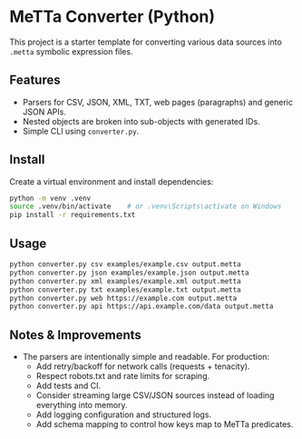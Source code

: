 # MeTTa Converter (Python)

This project is a starter template for converting various data sources into `.metta` symbolic expression files.

## Features
- Parsers for CSV, JSON, XML, TXT, web pages (paragraphs) and generic JSON APIs.
- Nested objects are broken into sub-objects with generated IDs.
- Simple CLI using `converter.py`.

## Install
Create a virtual environment and install dependencies:

```bash
python -m venv .venv
source .venv/bin/activate    # or .venv\Scripts\activate on Windows
pip install -r requirements.txt
```

## Usage
```bash
python converter.py csv examples/example.csv output.metta
python converter.py json examples/example.json output.metta
python converter.py xml examples/example.xml output.metta
python converter.py txt examples/example.txt output.metta
python converter.py web https://example.com output.metta
python converter.py api https://api.example.com/data output.metta
```

## Notes & Improvements
- The parsers are intentionally simple and readable. For production:
  - Add retry/backoff for network calls (requests + tenacity).
  - Respect robots.txt and rate limits for scraping.
  - Add tests and CI.
  - Consider streaming large CSV/JSON sources instead of loading everything into memory.
  - Add logging configuration and structured logs.
  - Add schema mapping to control how keys map to MeTTa predicates.
